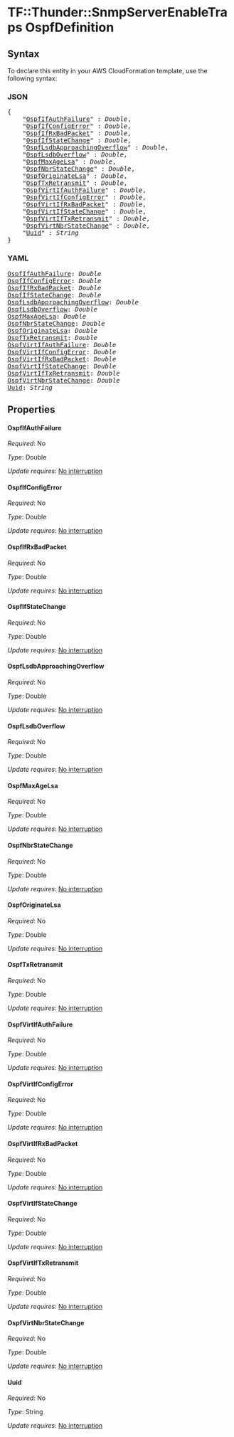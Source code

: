 # TF::Thunder::SnmpServerEnableTraps OspfDefinition

## Syntax

To declare this entity in your AWS CloudFormation template, use the following syntax:

### JSON

<pre>
{
    "<a href="#ospfifauthfailure" title="OspfIfAuthFailure">OspfIfAuthFailure</a>" : <i>Double</i>,
    "<a href="#ospfifconfigerror" title="OspfIfConfigError">OspfIfConfigError</a>" : <i>Double</i>,
    "<a href="#ospfifrxbadpacket" title="OspfIfRxBadPacket">OspfIfRxBadPacket</a>" : <i>Double</i>,
    "<a href="#ospfifstatechange" title="OspfIfStateChange">OspfIfStateChange</a>" : <i>Double</i>,
    "<a href="#ospflsdbapproachingoverflow" title="OspfLsdbApproachingOverflow">OspfLsdbApproachingOverflow</a>" : <i>Double</i>,
    "<a href="#ospflsdboverflow" title="OspfLsdbOverflow">OspfLsdbOverflow</a>" : <i>Double</i>,
    "<a href="#ospfmaxagelsa" title="OspfMaxAgeLsa">OspfMaxAgeLsa</a>" : <i>Double</i>,
    "<a href="#ospfnbrstatechange" title="OspfNbrStateChange">OspfNbrStateChange</a>" : <i>Double</i>,
    "<a href="#ospforiginatelsa" title="OspfOriginateLsa">OspfOriginateLsa</a>" : <i>Double</i>,
    "<a href="#ospftxretransmit" title="OspfTxRetransmit">OspfTxRetransmit</a>" : <i>Double</i>,
    "<a href="#ospfvirtifauthfailure" title="OspfVirtIfAuthFailure">OspfVirtIfAuthFailure</a>" : <i>Double</i>,
    "<a href="#ospfvirtifconfigerror" title="OspfVirtIfConfigError">OspfVirtIfConfigError</a>" : <i>Double</i>,
    "<a href="#ospfvirtifrxbadpacket" title="OspfVirtIfRxBadPacket">OspfVirtIfRxBadPacket</a>" : <i>Double</i>,
    "<a href="#ospfvirtifstatechange" title="OspfVirtIfStateChange">OspfVirtIfStateChange</a>" : <i>Double</i>,
    "<a href="#ospfvirtiftxretransmit" title="OspfVirtIfTxRetransmit">OspfVirtIfTxRetransmit</a>" : <i>Double</i>,
    "<a href="#ospfvirtnbrstatechange" title="OspfVirtNbrStateChange">OspfVirtNbrStateChange</a>" : <i>Double</i>,
    "<a href="#uuid" title="Uuid">Uuid</a>" : <i>String</i>
}
</pre>

### YAML

<pre>
<a href="#ospfifauthfailure" title="OspfIfAuthFailure">OspfIfAuthFailure</a>: <i>Double</i>
<a href="#ospfifconfigerror" title="OspfIfConfigError">OspfIfConfigError</a>: <i>Double</i>
<a href="#ospfifrxbadpacket" title="OspfIfRxBadPacket">OspfIfRxBadPacket</a>: <i>Double</i>
<a href="#ospfifstatechange" title="OspfIfStateChange">OspfIfStateChange</a>: <i>Double</i>
<a href="#ospflsdbapproachingoverflow" title="OspfLsdbApproachingOverflow">OspfLsdbApproachingOverflow</a>: <i>Double</i>
<a href="#ospflsdboverflow" title="OspfLsdbOverflow">OspfLsdbOverflow</a>: <i>Double</i>
<a href="#ospfmaxagelsa" title="OspfMaxAgeLsa">OspfMaxAgeLsa</a>: <i>Double</i>
<a href="#ospfnbrstatechange" title="OspfNbrStateChange">OspfNbrStateChange</a>: <i>Double</i>
<a href="#ospforiginatelsa" title="OspfOriginateLsa">OspfOriginateLsa</a>: <i>Double</i>
<a href="#ospftxretransmit" title="OspfTxRetransmit">OspfTxRetransmit</a>: <i>Double</i>
<a href="#ospfvirtifauthfailure" title="OspfVirtIfAuthFailure">OspfVirtIfAuthFailure</a>: <i>Double</i>
<a href="#ospfvirtifconfigerror" title="OspfVirtIfConfigError">OspfVirtIfConfigError</a>: <i>Double</i>
<a href="#ospfvirtifrxbadpacket" title="OspfVirtIfRxBadPacket">OspfVirtIfRxBadPacket</a>: <i>Double</i>
<a href="#ospfvirtifstatechange" title="OspfVirtIfStateChange">OspfVirtIfStateChange</a>: <i>Double</i>
<a href="#ospfvirtiftxretransmit" title="OspfVirtIfTxRetransmit">OspfVirtIfTxRetransmit</a>: <i>Double</i>
<a href="#ospfvirtnbrstatechange" title="OspfVirtNbrStateChange">OspfVirtNbrStateChange</a>: <i>Double</i>
<a href="#uuid" title="Uuid">Uuid</a>: <i>String</i>
</pre>

## Properties

#### OspfIfAuthFailure

_Required_: No

_Type_: Double

_Update requires_: [No interruption](https://docs.aws.amazon.com/AWSCloudFormation/latest/UserGuide/using-cfn-updating-stacks-update-behaviors.html#update-no-interrupt)

#### OspfIfConfigError

_Required_: No

_Type_: Double

_Update requires_: [No interruption](https://docs.aws.amazon.com/AWSCloudFormation/latest/UserGuide/using-cfn-updating-stacks-update-behaviors.html#update-no-interrupt)

#### OspfIfRxBadPacket

_Required_: No

_Type_: Double

_Update requires_: [No interruption](https://docs.aws.amazon.com/AWSCloudFormation/latest/UserGuide/using-cfn-updating-stacks-update-behaviors.html#update-no-interrupt)

#### OspfIfStateChange

_Required_: No

_Type_: Double

_Update requires_: [No interruption](https://docs.aws.amazon.com/AWSCloudFormation/latest/UserGuide/using-cfn-updating-stacks-update-behaviors.html#update-no-interrupt)

#### OspfLsdbApproachingOverflow

_Required_: No

_Type_: Double

_Update requires_: [No interruption](https://docs.aws.amazon.com/AWSCloudFormation/latest/UserGuide/using-cfn-updating-stacks-update-behaviors.html#update-no-interrupt)

#### OspfLsdbOverflow

_Required_: No

_Type_: Double

_Update requires_: [No interruption](https://docs.aws.amazon.com/AWSCloudFormation/latest/UserGuide/using-cfn-updating-stacks-update-behaviors.html#update-no-interrupt)

#### OspfMaxAgeLsa

_Required_: No

_Type_: Double

_Update requires_: [No interruption](https://docs.aws.amazon.com/AWSCloudFormation/latest/UserGuide/using-cfn-updating-stacks-update-behaviors.html#update-no-interrupt)

#### OspfNbrStateChange

_Required_: No

_Type_: Double

_Update requires_: [No interruption](https://docs.aws.amazon.com/AWSCloudFormation/latest/UserGuide/using-cfn-updating-stacks-update-behaviors.html#update-no-interrupt)

#### OspfOriginateLsa

_Required_: No

_Type_: Double

_Update requires_: [No interruption](https://docs.aws.amazon.com/AWSCloudFormation/latest/UserGuide/using-cfn-updating-stacks-update-behaviors.html#update-no-interrupt)

#### OspfTxRetransmit

_Required_: No

_Type_: Double

_Update requires_: [No interruption](https://docs.aws.amazon.com/AWSCloudFormation/latest/UserGuide/using-cfn-updating-stacks-update-behaviors.html#update-no-interrupt)

#### OspfVirtIfAuthFailure

_Required_: No

_Type_: Double

_Update requires_: [No interruption](https://docs.aws.amazon.com/AWSCloudFormation/latest/UserGuide/using-cfn-updating-stacks-update-behaviors.html#update-no-interrupt)

#### OspfVirtIfConfigError

_Required_: No

_Type_: Double

_Update requires_: [No interruption](https://docs.aws.amazon.com/AWSCloudFormation/latest/UserGuide/using-cfn-updating-stacks-update-behaviors.html#update-no-interrupt)

#### OspfVirtIfRxBadPacket

_Required_: No

_Type_: Double

_Update requires_: [No interruption](https://docs.aws.amazon.com/AWSCloudFormation/latest/UserGuide/using-cfn-updating-stacks-update-behaviors.html#update-no-interrupt)

#### OspfVirtIfStateChange

_Required_: No

_Type_: Double

_Update requires_: [No interruption](https://docs.aws.amazon.com/AWSCloudFormation/latest/UserGuide/using-cfn-updating-stacks-update-behaviors.html#update-no-interrupt)

#### OspfVirtIfTxRetransmit

_Required_: No

_Type_: Double

_Update requires_: [No interruption](https://docs.aws.amazon.com/AWSCloudFormation/latest/UserGuide/using-cfn-updating-stacks-update-behaviors.html#update-no-interrupt)

#### OspfVirtNbrStateChange

_Required_: No

_Type_: Double

_Update requires_: [No interruption](https://docs.aws.amazon.com/AWSCloudFormation/latest/UserGuide/using-cfn-updating-stacks-update-behaviors.html#update-no-interrupt)

#### Uuid

_Required_: No

_Type_: String

_Update requires_: [No interruption](https://docs.aws.amazon.com/AWSCloudFormation/latest/UserGuide/using-cfn-updating-stacks-update-behaviors.html#update-no-interrupt)

